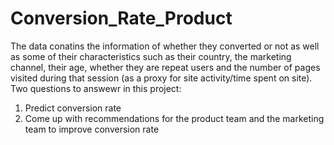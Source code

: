 # Conversion_Rate_Product

The data conatins the information of whether they converted or not as well as some of their characteristics such as their country, the marketing channel, their age, whether they are repeat users and the number of pages visited during that session (as a proxy for site activity/time spent on site).
Two questions to answewr in this project:
1. Predict conversion rate
2. Come up with recommendations for the product team and the marketing team to improve conversion rate
